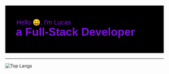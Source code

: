 [![MasterHead](https://github.com/lucassdmp/lucassdmp/blob/main/header.png)](https://github.com/lucassdmp)

___
![Top Langs](https://github-readme-stats.vercel.app/api/top-langs/?username=lucassdmp&card_width=150&layout=compact&theme=midnight-purple)
